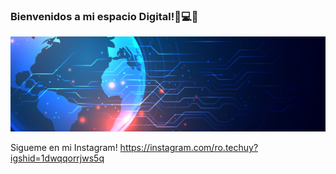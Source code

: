 ### Bienvenidos a mi espacio Digital!👋💻🔐
![](https://github.com/Ro-TechUY/Ro-TechUY/blob/main/10.jpg)



Sigueme en mi Instagram! https://instagram.com/ro.techuy?igshid=1dwqqorrjws5q


<!--
**Ro-TechUY/Ro-TechUY** is a ✨ _special_ ✨ repository because its `README.md` (this file) appears on your GitHub profile.

Here are some ideas to get you started:

- 🔭 I’m currently working on ...
- 🌱 I’m currently learning ...
- 👯 I’m looking to collaborate on ...
- 🤔 I’m looking for help with ...
- 💬 Ask me about ...
- 📫 How to reach me: ...
- 😄 Pronouns: ...
- ⚡ Fun fact: ...
-->
